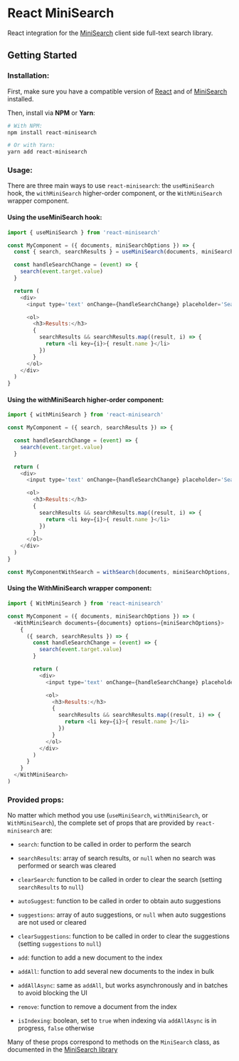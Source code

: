 # React MiniSearch

React integration for the [MiniSearch](https://github.com/lucaong/minisearch) client side full-text search library.

## Getting Started

### Installation:

First, make sure you have a compatible version of
[React](https://github.com/facebook/react) and of
[MiniSearch](https://github.com/lucaong/minisearch) installed.

Then, install via **NPM** or **Yarn**:

```bash
# With NPM:
npm install react-minisearch

# Or with Yarn:
yarn add react-minisearch
```

### Usage:

There are three main ways to use `react-minisearch`: the `useMiniSearch` hook, the `withMiniSearch` higher-order component, or the `WithMiniSearch` wrapper component.

#### Using the useMiniSearch hook:

```javascript
import { useMiniSearch } from 'react-minisearch'

const MyComponent = ({ documents, miniSearchOptions }) => {
  const { search, searchResults } = useMiniSearch(documents, miniSearchOptions)

  const handleSearchChange = (event) => {
    search(event.target.value)
  }

  return (
    <div>
      <input type='text' onChange={handleSearchChange} placeholder='Search...' />

      <ol>
        <h3>Results:</h3>
        {
          searchResults && searchResults.map((result, i) => {
            return <li key={i}>{ result.name }</li>
          })
        }
      </ol>
    </div>
  )
}
```

#### Using the withMiniSearch higher-order component:

```javascript
import { withMiniSearch } from 'react-minisearch'

const MyComponent = ({ search, searchResults }) => {

  const handleSearchChange = (event) => {
    search(event.target.value)
  }

  return (
    <div>
      <input type='text' onChange={handleSearchChange} placeholder='Search...' />

      <ol>
        <h3>Results:</h3>
        {
          searchResults && searchResults.map((result, i) => {
            return <li key={i}>{ result.name }</li>
          })
        }
      </ol>
    </div>
  )
}

const MyComponentWithSearch = withSearch(documents, miniSearchOptions, MyComponent)
```

#### Using the WithMiniSearch wrapper component:

```javascript
import { WithMiniSearch } from 'react-minisearch'

const MyComponent = ({ documents, miniSearchOptions }) => (
  <WithMiniSearch documents={documents} options={miniSearchOptions}>
    {
      ({ search, searchResults }) => {
        const handleSearchChange = (event) => {
          search(event.target.value)
        }

        return (
          <div>
            <input type='text' onChange={handleSearchChange} placeholder='Search...' />

            <ol>
              <h3>Results:</h3>
              {
                searchResults && searchResults.map((result, i) => {
                  return <li key={i}>{ result.name }</li>
                })
              }
            </ol>
          </div>
        )
      }
    }
  </WithMiniSearch>
)
```

### Provided props:

No matter which method you use (`useMiniSearch`, `withMiniSearch`, or
`WithMiniSearch`), the complete set of props that are provided by
`react-minisearch` are:

  - `search`: function to be called in order to perform the search

  - `searchResults`: array of search results, or `null` when no search was performed or search was cleared

  - `clearSearch`: function to be called in order to clear the search (setting `searchResults` to `null`)

  - `autoSuggest`: function to be called in order to obtain auto suggestions

  - `suggestions`: array of auto suggestions, or `null` when auto suggestions are not used or cleared

  - `clearSuggestions`: function to be called in order to clear the suggestions (setting `suggestions` to `null`)

  - `add`: function to add a new document to the index

  - `addAll`: function to add several new documents to the index in bulk

  - `addAllAsync`: same as `addAll`, but works asynchronously and in batches to avoid blocking the UI

  - `remove`: function to remove a document from the index

  - `isIndexing`: boolean, set to `true` when indexing via `addAllAsync` is in progress, `false` otherwise

Many of these props correspond to methods on the `MiniSearch` class, as
documented in the [MiniSearch library](https://github.com/lucaong/minisearch)